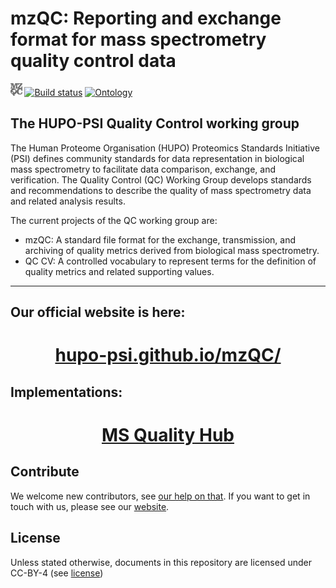 # mzQC: Reporting and exchange format for mass spectrometry quality control data

<img src="docs/pages/figures/logo/mzQC.png" height="20"> [![Build status](https://github.com/HUPO-PSI/mzQC/workflows/tests/badge.svg)](https://github.com/HUPO-PSI/mzQC/actions?query=workflow:tests) [![Ontology](https://img.shields.io/badge/Ontology-PSI|MS-blueviolet)](https://www.ebi.ac.uk/ols/ontologies/ms/terms?iri=http%3A%2F%2Fpurl.obolibrary.org%2Fobo%2FMS_4000000&lang=en&viewMode=All&siblings=false)

## The HUPO-PSI Quality Control working group

The Human Proteome Organisation (HUPO) Proteomics Standards Initiative (PSI) defines community standards for data representation in biological mass spectrometry to facilitate data comparison, exchange, and verification. The Quality Control (QC) Working Group develops standards and recommendations to describe the quality of mass spectrometry data and related analysis results.

The current projects of the QC working group are:

- mzQC: A standard file format for the exchange, transmission, and archiving of quality metrics derived from biological mass spectrometry.
- QC CV: A controlled vocabulary to represent terms for the definition of quality metrics and related supporting values.

--------------------------------
## Our official website is here:
<div align="center">
   <h1><a href="https://hupo-psi.github.io/mzQC/"><b>hupo-psi.github.io/mzQC/</b></a></h1>
</div>

## Implementations:
<div align="center">
   <h1><a href="https://github.com/MS-Quality-hub"><b>MS Quality Hub</b></a></h1>
</div>

## Contribute

We welcome new contributors, see [our help on that](/CONTRIBUTING.md).
If you want to get in touch with us, please see our [website]( https://hupo-psi.github.io/mzQC/ ).

## License
Unless stated otherwise, documents in this repository are licensed under CC-BY-4 (see [license](/LICENSE))
